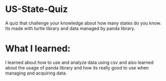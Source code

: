 # US-State-Quiz
A quiz that challenge your knowledge about how many states do you know. Its made with turtle library and data managed by panda library.

# What I learned:
I learned about how to use and analyze data using csv and also learned about the usage of panda library and how its really good to use when managing and acquiring data.
